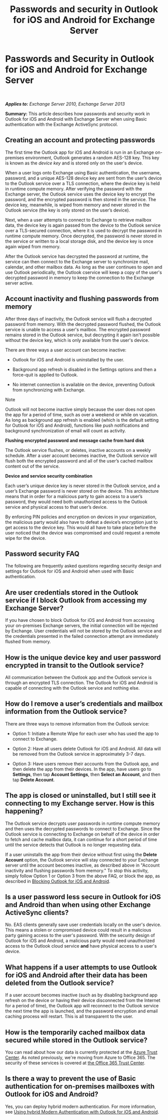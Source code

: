 ﻿---
title: 'Passwords and security in Outlook for iOS and Android for Exchange Server'
TOCTitle: Passwords and Security in Outlook for iOS and Android for Exchange Server
ms:assetid: e5565beb-7ef3-47c4-8daf-6d8f1d22dceb
ms:mtpsurl: https://technet.microsoft.com/en-us/library/Mt465750(v=EXCHG.150)
ms:contentKeyID: 69884087
ms.date: 04/01/2018
mtps_version: v=EXCHG.150
---

# Passwords and Security in Outlook for iOS and Android for Exchange Server

 

_**Applies to:** Exchange Server 2010, Exchange Server 2013_


**Summary:** This article describes how passwords and security work in Outlook for iOS and Android with Exchange Server when using Basic authentication with the Exchange ActiveSync protocol.

## Creating an account and protecting passwords

The first time the Outlook app for iOS and Android is run in an Exchange on-premises environment, Outlook generates a random AES-128 key. This key is known as the *device key* and is stored only on the user's device.

When a user logs onto Exchange using Basic authentication, the username, password, and a unique AES-128 device key are sent from the user’s device to the Outlook service over a TLS connection, where the device key is held in runtime compute memory. After verifying the password with the Exchange server, the Outlook service uses the device key to encrypt the password, and the encrypted password is then stored in the service. The device key, meanwhile, is wiped from memory and never stored in the Outlook service (the key is only stored on the user’s device).

Next, when a user attempts to connect to Exchange to retrieve mailbox data, the device key is again passed from the device to the Outlook service over a TLS-secured connection, where it is used to decrypt the password in runtime compute memory. Once decrypted, the password is never stored in the service or written to a local storage disk, and the device key is once again wiped from memory.

After the Outlook service has decrypted the password at runtime, the service can then connect to the Exchange server to synchronize mail, calendar, and other mailbox data. As long as the user continues to open and use Outlook periodically, the Outlook cservice will keep a copy of the user's decrypted password in memory to keep the connection to the Exchange server active.

## Account inactivity and flushing passwords from memory

After three days of inactivity, the Outlook service will flush a decrypted password from memory. With the decrypted password flushed, the Outlook service is unable to access a user's mailbox. The encrypted password remains stored in the Outlook service, but decrypting it again isn't possible without the device key, which is only available from the user's device.

There are three ways a user account can become inactive:

  - Outlook for iOS and Android is uninstalled by the user.

  - Background app refresh is disabled in the Settings options and then a force-quit is applied to Outlook.

  - No internet connection is available on the device, preventing Outlook from synchronizing with Exchange.


> [!NOTE]
> Outlook will not become inactive simply because the user does not open the app for a period of time, such as over a weekend or while on vacation. As long as background app refresh is enabled (which is the default setting for Outlook for iOS and Android), functions like push notifications and background synchronization of email will count as activity.



**Flushing encrypted password and message cache from hard disk**

The Outlook service flushes, or deletes, inactive accounts on a weekly schedule. After a user account becomes inactive, the Outlook service will flush both the encrypted password and all of the user’s cached mailbox content out of the service.

**Device and service security combination**

Each user’s unique device key is never stored in the Outlook service, and a user’s Exchange password is never stored on the device. This architecture means that in order for a malicious party to gain access to a user’s password, they would need both unauthorized access to the Outlook service and physical access to that user’s device.

By enforcing PIN policies and encryption on devices in your organization, the malicious party would also have to defeat a device’s encryption just to get access to the device key. This would all have to take place before the user noticed that the device was compromised and could request a remote wipe for the device.

## Password security FAQ

The following are frequently asked questions regarding security design and settings for Outlook for iOS and Android when used with Basic authentication.

## Are user credentials stored in the Outlook service if I block Outlook from accessing my Exchange Server?

If you have chosen to block Outlook for iOS and Android from accessing your on-premises Exchange servers, the initial connection will be rejected by Exchange. User credentials will not be stored by the Outlook service and the credentials presented in the failed connection attempt are immediately flushed from memory.

## How is the unique device key and user password encrypted in transit to the Outlook service?

All communication between the Outlook app and the Outlook service is through an encrypted TLS connection. The Outlook for iOS and Android is capable of connecting with the Outlook service and nothing else.

## How do I remove a user’s credentials and mailbox information from the Outlook service?

There are three ways to remove information from the Outlook service:

  - Option 1: Initiate a Remote Wipe for each user who has used the app to connect to Exchange.

  - Option 2: Have all users delete Outlook for iOS and Android. All data will be removed from the Outlook service in approximately 3-7 days.

  - Option 3: Have users remove their accounts from the Outlook app, and then delete the app from their devices. In the app, have users go to **Settings**, then tap **Account Settings**, then **Select an Account**, and then tap **Delete Account**.

## The app is closed or uninstalled, but I still see it connecting to my Exchange server. How is this happening?

The Outlook service decrypts user passwords in runtime compute memory and then uses the decrypted passwords to connect to Exchange. Since the Outlook service is connecting to Exchange on behalf of the device in order to fetch and cache mailbox data, it can continue for a short period of time until the service detects that Outlook is no longer requesting data.

If a user uninstalls the app from their device without first using the **Delete Account** option, the Outlook service will stay connected to your Exchange server until the account becomes inactive, as described above in "Account inactivity and flushing passwords from memory." To stop this activity, simply follow Option 1 or Option 3 from the above FAQ, or block the app, as described in [Blocking Outlook for iOS and Android](managing-devices-for-outlook-for-ios-and-android-for-exchange-server-exchange-2013-help.md).

## Is a user password less secure in Outlook for iOS and Android than when using other Exchange ActiveSync clients?

No. EAS clients generally save user credentials locally on the user's device. This means a stolen or compromised device could result in a malicious party gaining access to the user's password. With the security design of Outlook for iOS and Android, a malicious party would need unauthorized access to the Outlook cloud service **and** have physical access to a user's device.

## What happens if a user attempts to use Outlook for iOS and Android after their data has been deleted from the Outlook service?

If a user account becomes inactive (such as by disabling background app refresh on the device or having their device disconnected from the Internet for a period of time), the Outlook app will reconnect to the Outlook service the next time the app is launched, and the password encryption and email caching process will restart. This is all transparent to the user.

## How is the temporarily cached mailbox data secured while stored in the Outlook service?

You can read about how our data is currently protected at the [Azure Trust Center](https://azure.microsoft.com/support/trust-center/). As noted previously, we're moving from Azure to Office 365. The security of these services is covered at [the Office 365 Trust Center](https://go.microsoft.com/fwlink/p/?linkid=525776).

## Is there a way to prevent the use of Basic authentication for on-premises mailboxes with Outlook for iOS and Android?

Yes, you can deploy hybrid modern authentication. For more information, see [Using hybrid Modern Authentication with Outlook for iOS and Android](using-hybrid-modern-authentication-with-outlook-for-ios-and-android-exchange-2013-help.md).

